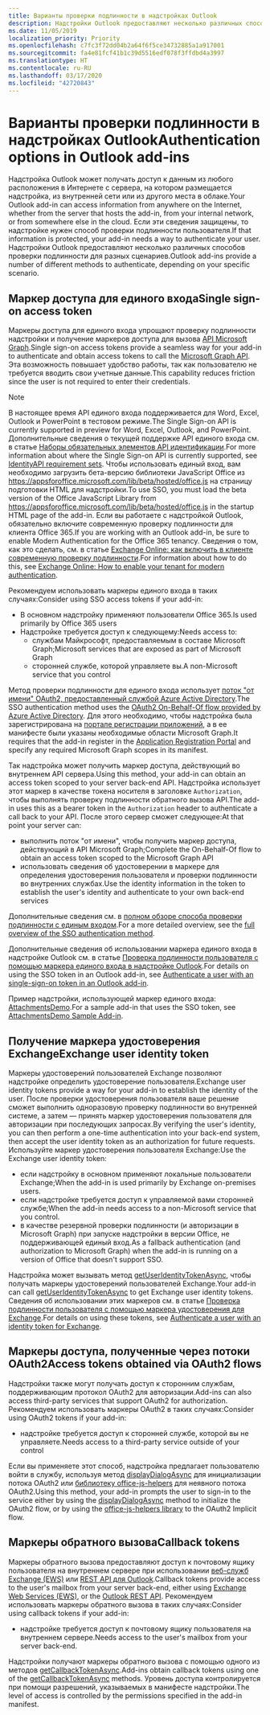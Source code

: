 ```yaml
---
title: Варианты проверки подлинности в надстройках Outlook
description: Надстройки Outlook предоставляют несколько различных способов проверки подлинности для разных сценариев.
ms.date: 11/05/2019
localization_priority: Priority
ms.openlocfilehash: c7fc3f72dd04b2a64f6f5ce34732885a1a917001
ms.sourcegitcommit: fa4e81fcf41b1c39d5516edf078f3ffdbd4a3997
ms.translationtype: HT
ms.contentlocale: ru-RU
ms.lasthandoff: 03/17/2020
ms.locfileid: "42720843"
---
```

# <a name="authentication-options-in-outlook-add-ins"></a><span data-ttu-id="8a145-103">Варианты проверки подлинности в надстройках Outlook</span><span class="sxs-lookup"><span data-stu-id="8a145-103">Authentication options in Outlook add-ins</span></span>

<span data-ttu-id="8a145-104">Надстройка Outlook может получать доступ к данным из любого расположения в Интернете с сервера, на котором размещается надстройка, из внутренней сети или из другого места в облаке.</span><span class="sxs-lookup"><span data-stu-id="8a145-104">Your Outlook add-in can access information from anywhere on the Internet, whether from the server that hosts the add-in, from your internal network, or from somewhere else in the cloud.</span></span> <span data-ttu-id="8a145-105">Если эти сведения защищены, то надстройке нужен способ проверки подлинности пользователя.</span><span class="sxs-lookup"><span data-stu-id="8a145-105">If that information is protected, your add-in needs a way to authenticate your user.</span></span> <span data-ttu-id="8a145-106">Надстройки Outlook предоставляют несколько различных способов проверки подлинности для разных сценариев.</span><span class="sxs-lookup"><span data-stu-id="8a145-106">Outlook add-ins provide a number of different methods to authenticate, depending on your specific scenario.</span></span>

## <a name="single-sign-on-access-token"></a><span data-ttu-id="8a145-107">Маркер доступа для единого входа</span><span class="sxs-lookup"><span data-stu-id="8a145-107">Single sign-on access token</span></span>

<span data-ttu-id="8a145-108">Маркеры доступа для единого входа упрощают проверку подлинности надстройки и получение маркеров доступа для вызова [API Microsoft Graph](/graph/overview).</span><span class="sxs-lookup"><span data-stu-id="8a145-108">Single sign-on access tokens provide a seamless way for your add-in to authenticate and obtain access tokens to call the [Microsoft Graph API](/graph/overview).</span></span> <span data-ttu-id="8a145-109">Эта возможность повышает удобство работы, так как пользователю не требуется вводить свои учетные данные.</span><span class="sxs-lookup"><span data-stu-id="8a145-109">This capability reduces friction since the user is not required to enter their credentials.</span></span>

> [!NOTE]
> <span data-ttu-id="8a145-110">В настоящее время API единого входа поддерживается для Word, Excel, Outlook и PowerPoint в тестовом режиме.</span><span class="sxs-lookup"><span data-stu-id="8a145-110">The Single Sign-on API is currently supported in preview for Word, Excel, Outlook, and PowerPoint.</span></span> <span data-ttu-id="8a145-111">Дополнительные сведения о текущей поддержке API единого входа см. в статье [Наборы обязательных элементов API идентификации](../reference/requirement-sets/identity-api-requirement-sets.md).</span><span class="sxs-lookup"><span data-stu-id="8a145-111">For more information about where the Single Sign-on API is currently supported, see [IdentityAPI requirement sets](../reference/requirement-sets/identity-api-requirement-sets.md).</span></span>
> <span data-ttu-id="8a145-112">Чтобы использовать единый вход, вам необходимо загрузить бета-версию библиотеки JavaScript Office из https://appsforoffice.microsoft.com/lib/beta/hosted/office.js на страницу подготовки HTML для надстройки.</span><span class="sxs-lookup"><span data-stu-id="8a145-112">To use SSO, you must load the beta version of the Office JavaScript Library from https://appsforoffice.microsoft.com/lib/beta/hosted/office.js in the startup HTML page of the add-in.</span></span>
> <span data-ttu-id="8a145-113">Если вы работаете с надстройкой Outlook, обязательно включите современную проверку подлинности для клиента Office 365.</span><span class="sxs-lookup"><span data-stu-id="8a145-113">If you are working with an Outlook add-in, be sure to enable Modern Authentication for the Office 365 tenancy.</span></span> <span data-ttu-id="8a145-114">Сведения о том, как это сделать, см. в статье [Exchange Online: как включить в клиенте современную проверку подлинности](https://social.technet.microsoft.com/wiki/contents/articles/32711.exchange-online-how-to-enable-your-tenant-for-modern-authentication.aspx).</span><span class="sxs-lookup"><span data-stu-id="8a145-114">For information about how to do this, see [Exchange Online: How to enable your tenant for modern authentication](https://social.technet.microsoft.com/wiki/contents/articles/32711.exchange-online-how-to-enable-your-tenant-for-modern-authentication.aspx).</span></span>

<span data-ttu-id="8a145-115">Рекомендуем использовать маркеры единого входа в таких случаях:</span><span class="sxs-lookup"><span data-stu-id="8a145-115">Consider using SSO access tokens if your add-in:</span></span>

- <span data-ttu-id="8a145-116">В основном надстройку применяют пользователи Office 365.</span><span class="sxs-lookup"><span data-stu-id="8a145-116">Is used primarily by Office 365 users</span></span>
- <span data-ttu-id="8a145-117">Надстройке требуется доступ к следующему:</span><span class="sxs-lookup"><span data-stu-id="8a145-117">Needs access to:</span></span>
    - <span data-ttu-id="8a145-118">службам Майкрософт, предоставляемым в составе Microsoft Graph;</span><span class="sxs-lookup"><span data-stu-id="8a145-118">Microsoft services that are exposed as part of Microsoft Graph</span></span>
    - <span data-ttu-id="8a145-119">сторонней службе, которой управляете вы.</span><span class="sxs-lookup"><span data-stu-id="8a145-119">A non-Microsoft service that you control</span></span>

<span data-ttu-id="8a145-120">Метод проверки подлинности для единого входа использует [поток "от имени" OAuth2, предоставленный службой Azure Active Directory](/azure/active-directory/develop/active-directory-v2-protocols-oauth-on-behalf-of).</span><span class="sxs-lookup"><span data-stu-id="8a145-120">The SSO authentication method uses the [OAuth2 On-Behalf-Of flow provided by Azure Active Directory](/azure/active-directory/develop/active-directory-v2-protocols-oauth-on-behalf-of).</span></span> <span data-ttu-id="8a145-121">Для этого необходимо, чтобы надстройка была зарегистрирована на [портале регистрации приложений](https://apps.dev.microsoft.com/), а в ее манифесте были указаны необходимые области Microsoft Graph.</span><span class="sxs-lookup"><span data-stu-id="8a145-121">It requires that the add-in register in the [Application Registration Portal](https://apps.dev.microsoft.com/) and specify any required Microsoft Graph scopes in its manifest.</span></span>

<span data-ttu-id="8a145-122">Так надстройка может получить маркер доступа, действующий во внутреннем API сервера.</span><span class="sxs-lookup"><span data-stu-id="8a145-122">Using this method, your add-in can obtain an access token scoped to your server back-end API.</span></span> <span data-ttu-id="8a145-123">Надстройка использует этот маркер в качестве токена носителя в заголовке `Authorization`, чтобы выполнять проверку подлинности обратного вызова API.</span><span class="sxs-lookup"><span data-stu-id="8a145-123">The add-in uses this as a bearer token in the `Authorization` header to authenticate a call back to your API.</span></span> <span data-ttu-id="8a145-124">После этого сервер сможет следующее:</span><span class="sxs-lookup"><span data-stu-id="8a145-124">At that point your server can:</span></span>

- <span data-ttu-id="8a145-125">выполнить поток "от имени", чтобы получить маркер доступа, действующий в API Microsoft Graph;</span><span class="sxs-lookup"><span data-stu-id="8a145-125">Complete the On-Behalf-Of flow to obtain an access token scoped to the Microsoft Graph API</span></span>
- <span data-ttu-id="8a145-126">использовать сведения об удостоверении в маркере для определения удостоверения пользователя и проверки подлинности во внутренних службах.</span><span class="sxs-lookup"><span data-stu-id="8a145-126">Use the identity information in the token to establish the user's identity and authenticate to your own back-end services</span></span>

<span data-ttu-id="8a145-127">Дополнительные сведения см. в [полном обзоре способа проверки подлинности с единым входом](../develop/sso-in-office-add-ins.md).</span><span class="sxs-lookup"><span data-stu-id="8a145-127">For a more detailed overview, see the [full overview of the SSO authentication method](../develop/sso-in-office-add-ins.md).</span></span>

<span data-ttu-id="8a145-128">Дополнительные сведения об использовании маркера единого входа в надстройке Outlook см. в статье [Проверка подлинности пользователя с помощью маркера единого входа в надстройке Outlook](authenticate-a-user-with-an-sso-token.md).</span><span class="sxs-lookup"><span data-stu-id="8a145-128">For details on using the SSO token in an Outlook add-in, see [Authenticate a user with an single-sign-on token in an Outlook add-in](authenticate-a-user-with-an-sso-token.md).</span></span>

<span data-ttu-id="8a145-129">Пример надстройки, использующей маркер единого входа: [AttachmentsDemo](https://github.com/OfficeDev/outlook-add-in-attachments-demo).</span><span class="sxs-lookup"><span data-stu-id="8a145-129">For a sample add-in that uses the SSO token, see [AttachmentsDemo Sample Add-in](https://github.com/OfficeDev/outlook-add-in-attachments-demo).</span></span>

## <a name="exchange-user-identity-token"></a><span data-ttu-id="8a145-130">Получение маркера удостоверения Exchange</span><span class="sxs-lookup"><span data-stu-id="8a145-130">Exchange user identity token</span></span>

<span data-ttu-id="8a145-131">Маркеры удостоверений пользователей Exchange позволяют надстройке определить удостоверение пользователя.</span><span class="sxs-lookup"><span data-stu-id="8a145-131">Exchange user identity tokens provide a way for your add-in to establish the identity of the user.</span></span> <span data-ttu-id="8a145-132">После проверки удостоверения пользователя ваше решение сможет выполнить одноразовую проверку подлинности во внутренней системе, а затем — принять маркер удостоверения пользователя для авторизации при последующих запросах.</span><span class="sxs-lookup"><span data-stu-id="8a145-132">By verifying the user's identity, you can then perform a one-time authentication into your back-end system, then accept the user identity token as an authorization for future requests.</span></span> <span data-ttu-id="8a145-133">Используйте маркер удостоверения пользователя Exchange:</span><span class="sxs-lookup"><span data-stu-id="8a145-133">Use the Exchange user identity token:</span></span>

- <span data-ttu-id="8a145-134">если надстройку в основном применяют локальные пользователи Exchange;</span><span class="sxs-lookup"><span data-stu-id="8a145-134">When the add-in is used primarily by Exchange on-premises users.</span></span>
- <span data-ttu-id="8a145-135">если надстройке требуется доступ к управляемой вами сторонней службе;</span><span class="sxs-lookup"><span data-stu-id="8a145-135">When the add-in needs access to a non-Microsoft service that you control.</span></span>
- <span data-ttu-id="8a145-136">в качестве резервной проверки подлинности (и авторизации в Microsoft Graph) при запуске надстройки в версии Office, не поддерживающей единый вход.</span><span class="sxs-lookup"><span data-stu-id="8a145-136">As a fallback authentication (and authorization to Microsoft Graph) when the add-in is running on a version of Office that doesn't support SSO.</span></span>

<span data-ttu-id="8a145-137">Надстройка может вызывать метод [getUserIdentityTokenAsync](/javascript/api/outlook/office.mailbox#getuseridentitytokenasync-callback--usercontext-), чтобы получать маркеры удостоверений пользователей Exchange.</span><span class="sxs-lookup"><span data-stu-id="8a145-137">Your add-in can call [getUserIdentityTokenAsync](/javascript/api/outlook/office.mailbox#getuseridentitytokenasync-callback--usercontext-) to get Exchange user identity tokens.</span></span> <span data-ttu-id="8a145-138">Сведения об использовании этих маркеров см. в статье [Проверка подлинности пользователя с помощью маркера удостоверения для Exchange](authenticate-a-user-with-an-identity-token.md).</span><span class="sxs-lookup"><span data-stu-id="8a145-138">For details on using these tokens, see [Authenticate a user with an identity token for Exchange](authenticate-a-user-with-an-identity-token.md).</span></span>

## <a name="access-tokens-obtained-via-oauth2-flows"></a><span data-ttu-id="8a145-139">Маркеры доступа, полученные через потоки OAuth2</span><span class="sxs-lookup"><span data-stu-id="8a145-139">Access tokens obtained via OAuth2 flows</span></span>

<span data-ttu-id="8a145-140">Надстройки также могут получать доступ к сторонним службам, поддерживающим протокол OAuth2 для авторизации.</span><span class="sxs-lookup"><span data-stu-id="8a145-140">Add-ins can also access third-party services that support OAuth2 for authorization.</span></span> <span data-ttu-id="8a145-141">Рекомендуем использовать маркеры OAuth2 в таких случаях:</span><span class="sxs-lookup"><span data-stu-id="8a145-141">Consider using OAuth2 tokens if your add-in:</span></span>

- <span data-ttu-id="8a145-142">надстройке требуется доступ к сторонней службе, которой вы не управляете.</span><span class="sxs-lookup"><span data-stu-id="8a145-142">Needs access to a third-party service outside of your control</span></span>

<span data-ttu-id="8a145-143">Если вы применяете этот способ, надстройка предлагает пользователю войти в службу, используя метод [displayDialogAsync](/javascript/api/office/office.ui#displaydialogasync-startaddress--options--callback-) для инициализации потока OAuth2 или [библиотеку office-js-helpers](https://github.com/OfficeDev/office-js-helpers) для неявного потока OAuth2.</span><span class="sxs-lookup"><span data-stu-id="8a145-143">Using this method, your add-in prompts the user to sign-in to the service either by using the [displayDialogAsync](/javascript/api/office/office.ui#displaydialogasync-startaddress--options--callback-) method to initialize the OAuth2 flow, or by using the [office-js-helpers library](https://github.com/OfficeDev/office-js-helpers) to the OAuth2 Implicit flow.</span></span>

## <a name="callback-tokens"></a><span data-ttu-id="8a145-144">Маркеры обратного вызова</span><span class="sxs-lookup"><span data-stu-id="8a145-144">Callback tokens</span></span>

<span data-ttu-id="8a145-145">Маркеры обратного вызова предоставляют доступ к почтовому ящику пользователя на внутреннем сервере при использовании [веб-служб Exchange (EWS)](/exchange/client-developer/exchange-web-services/explore-the-ews-managed-api-ews-and-web-services-in-exchange) или [REST API для Outlook](/previous-versions/office/office-365-api/api/version-2.0/use-outlook-rest-api).</span><span class="sxs-lookup"><span data-stu-id="8a145-145">Callback tokens provide access to the user's mailbox from your server back-end, either using [Exchange Web Services (EWS)](/exchange/client-developer/exchange-web-services/explore-the-ews-managed-api-ews-and-web-services-in-exchange), or the [Outlook REST API](/previous-versions/office/office-365-api/api/version-2.0/use-outlook-rest-api).</span></span> <span data-ttu-id="8a145-146">Рекомендуем использовать маркеры обратного вызова в таких случаях:</span><span class="sxs-lookup"><span data-stu-id="8a145-146">Consider using callback tokens if your add-in:</span></span>

- <span data-ttu-id="8a145-147">надстройке требуется доступ к почтовому ящику пользователя на внутреннем сервере.</span><span class="sxs-lookup"><span data-stu-id="8a145-147">Needs access to the user's mailbox from your server back-end.</span></span>

<span data-ttu-id="8a145-148">Надстройки получают маркеры обратного вызова с помощью одного из методов [getCallbackTokenAsync](../reference/objectmodel/preview-requirement-set/office.context.mailbox.md#methods).</span><span class="sxs-lookup"><span data-stu-id="8a145-148">Add-ins obtain callback tokens using one of the [getCallbackTokenAsync](../reference/objectmodel/preview-requirement-set/office.context.mailbox.md#methods) methods.</span></span> <span data-ttu-id="8a145-149">Уровень доступа контролируется при помощи разрешений, указываемых в манифесте надстройки.</span><span class="sxs-lookup"><span data-stu-id="8a145-149">The level of access is controlled by the permissions specified in the add-in manifest.</span></span>
